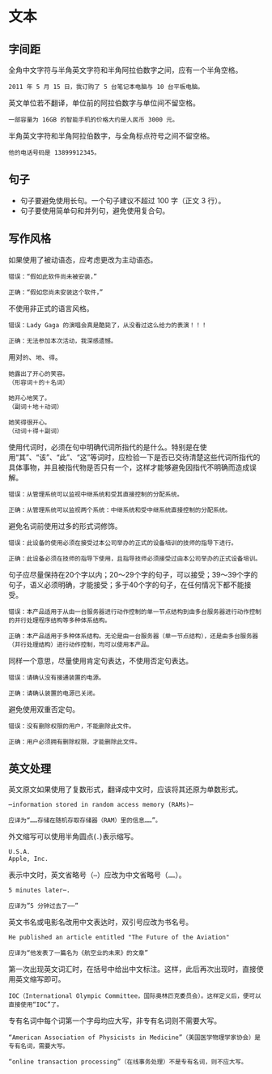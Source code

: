 # 文本

## 字间距

全角中文字符与半角英文字符和半角阿拉伯数字之间，应有一个半角空格。

```
2011 年 5 月 15 日，我订购了 5 台笔记本电脑与 10 台平板电脑。
```

英文单位若不翻译，单位前的阿拉伯数字与单位间不留空格。

```
一部容量为 16GB 的智能手机的价格大约是人民币 3000 元。
```

半角英文字符和半角阿拉伯数字，与全角标点符号之间不留空格。

```
他的电话号码是 13899912345。
```

## 句子

- 句子要避免使用长句。一个句子建议不超过 100 字（正文 3 行）。
- 句子要使用简单句和并列句，避免使用复合句。

## 写作风格

如果使用了被动语态，应考虑更改为主动语态。

```
错误：“假如此软件尚未被安装，”

正确：“假如您尚未安装这个软件，”
```

不使用非正式的语言风格。

```
错误：Lady Gaga 的演唱会真是酷毙了，从没看过这么给力的表演！！！

正确：无法参加本次活动，我深感遗憾。
```

用对`的`、`地`、`得`。

```
她露出了开心的笑容。
（形容词＋的＋名词）

她开心地笑了。
（副词＋地＋动词）

她笑得很开心。
（动词＋得＋副词）
```

使用代词时，必须在句中明确代词所指代的是什么。特别是在使用“其”、“该”、“此”、“这”等词时，应检验一下是否已交待清楚这些代词所指代的具体事物，并且被指代物是否只有一个，这样才能够避免因指代不明确而造成误解。

```
错误：从管理系统可以监视中继系统和受其直接控制的分配系统。

正确：从管理系统可以监视两个系统：中继系统和受中继系统直接控制的分配系统。
```

避免名词前使用过多的形式词修饰。

```
错误：此设备的使用必须在接受过本公司举办的正式的设备培训的技师的指导下进行。

正确：此设备必须在技师的指导下使用，且指导技师必须接受过由本公司举办的正式设备培训。
```

句子应尽量保持在20个字以内；20～29个字的句子，可以接受；39～39个字的句子，语义必须明确，才能接受；多于40个字的句子，在任何情况下都不能接受。

```
错误：本产品适用于从由一台服务器进行动作控制的单一节点结构到由多台服务器进行动作控制的并行处理程序结构等多种体系结构。

正确：本产品适用于多种体系结构。无论是由一台服务器（单一节点结构），还是由多台服务器（并行处理结构）进行动作控制，均可以使用本产品。
```

同样一个意思，尽量使用肯定句表达，不使用否定句表达。

```
错误：请确认没有接通装置的电源。

正确：请确认装置的电源已关闭。
```

避免使用双重否定句。

```
错误：没有删除权限的用户，不能删除此文件。

正确：用户必须拥有删除权限，才能删除此文件。
```

## 英文处理

英文原文如果使用了复数形式，翻译成中文时，应该将其还原为单数形式。

```
⋯information stored in random access memory (RAMs)⋯

应译为“……存储在随机存取存储器（RAM）里的信息……”。
```

外文缩写可以使用半角圆点(`.`)表示缩写。

```
U.S.A.
Apple, Inc.
```

表示中文时，英文省略号（`⋯`）应改为中文省略号（`……`）。

```
5 minutes later⋯.

应译为”5 分钟过去了⋯⋯”
```

英文书名或电影名改用中文表达时，双引号应改为书名号。

```
He published an article entitled "The Future of the Aviation"

应译为“他发表了一篇名为《航空业的未来》的文章”
```

第一次出现英文词汇时，在括号中给出中文标注。这样，此后再次出现时，直接使用英文缩写即可。

```
IOC（International Olympic Committee，国际奥林匹克委员会）。这样定义后，便可以直接使用“IOC”了。
```

专有名词中每个词第一个字母均应大写，非专有名词则不需要大写。

```
“American Association of Physicists in Medicine”（美国医学物理学家协会）是专有名词，需要大写。

“online transaction processing”（在线事务处理）不是专有名词，则不应大写。
```

